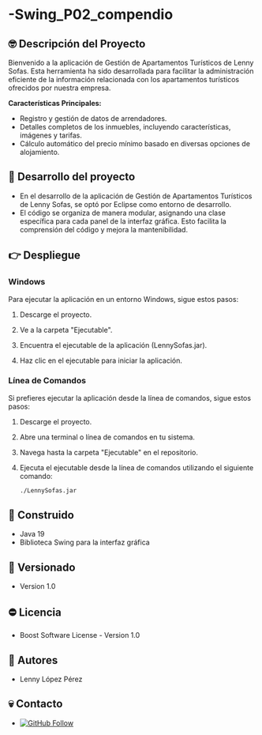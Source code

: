 # -Swing_P02_compendio

## 🤓 Descripción del Proyecto

Bienvenido a la aplicación de Gestión de Apartamentos Turísticos de Lenny Sofas. Esta herramienta ha sido desarrollada para facilitar la administración eficiente de la información relacionada con los apartamentos turísticos ofrecidos por nuestra empresa.

**Características Principales:**
- Registro y gestión de datos de arrendadores.
- Detalles completos de los inmuebles, incluyendo características, imágenes y tarifas.
- Cálculo automático del precio mínimo basado en diversas opciones de alojamiento.

## 🤯 Desarrollo del proyecto
- En el desarrollo de la aplicación de Gestión de Apartamentos Turísticos de Lenny Sofas, se optó por Eclipse como entorno de desarrollo.
- El código se organiza de manera modular, asignando una clase específica para cada panel de la interfaz gráfica. Esto facilita la comprensión del código y mejora la mantenibilidad.
  
## 👉 Despliegue

### Windows

Para ejecutar la aplicación en un entorno Windows, sigue estos pasos:

1. Descarge el proyecto.

2. Ve a la carpeta "Ejecutable".

3. Encuentra el ejecutable de la aplicación (LennySofas.jar).

4. Haz clic en el ejecutable para iniciar la aplicación.

### Línea de Comandos

Si prefieres ejecutar la aplicación desde la línea de comandos, sigue estos pasos:

1. Descarge el proyecto.

2. Abre una terminal o línea de comandos en tu sistema.

3. Navega hasta la carpeta "Ejecutable" en el repositorio.

4. Ejecuta el ejecutable desde la línea de comandos utilizando el siguiente comando:
   
   ```bash
   ./LennySofas.jar

## 🧱 Construido

- Java 19
- Biblioteca Swing para la interfaz gráfica

## 🦶 Versionado

- Version 1.0

## ⛔ Licencia

- Boost Software License - Version 1.0

## 🤴 Autores

- Lenny López Pérez

## 💀 Contacto

- [![GitHub Follow](https://img.shields.io/badge/Connect-polodepelea-blue.svg?logo=Github&longCache=true&style=social&label=Follow)](https://github.com/polodepelea)
